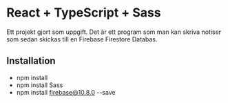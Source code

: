 # React + TypeScript + Sass

Ett projekt gjort som uppgift. Det är ett program som man kan skriva notiser som sedan skickas till en Firebase Firestore Databas. 

## Installation


- npm install
- npm install Sass
- npm install firebase@10.8.0 --save 